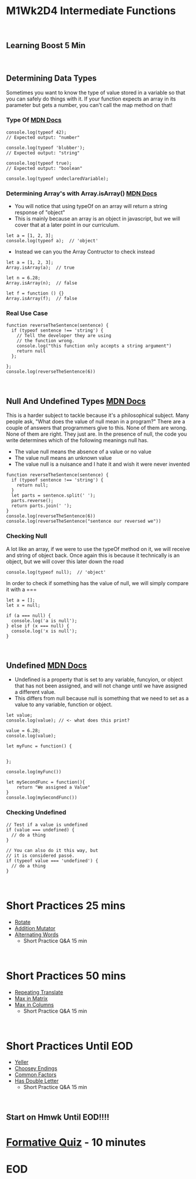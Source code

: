 # M1Wk2D4 Intermediate Functions
<br/>

## Learning Boost 5 Min
<br/>

## Determining Data Types
Sometimes you want to know the type of value stored in a variable so that you can safely do things with it. If your function expects an array in its parameter but gets a number, you can't call the map method on that!

### Type Of [MDN Docs](https://developer.mozilla.org/en-US/docs/Web/JavaScript/Reference/Operators/typeof)
```
console.log(typeof 42);
// Expected output: "number"

console.log(typeof 'blubber');
// Expected output: "string"

console.log(typeof true);
// Expected output: "boolean"

console.log(typeof undeclaredVariable);
```

### Determining Array's with Array.isArray() [MDN Docs](https://developer.mozilla.org/en-US/docs/Web/JavaScript/Reference/Global_Objects/Array/isArray)
- You will notice that using typeOf on an array will return a string response of "object"
- This is mainly because an array is an object in javascript, but we will cover that at a later point in our curriculum.
```
let a = [1, 2, 3];
console.log(typeof a);  // 'object'
```
- Instead we can you the Array Contructor to check instead
```
let a = [1, 2, 3];
Array.isArray(a);  // true

let n = 6.28;
Array.isArray(n);  // false

let f = function () {}
Array.isArray(f);  // false
```

### Real Use Case
```
function reverseTheSentence(sentence) {
  if (typeof sentence !== 'string') {
    // Tell the developer they are using
    // the function wrong.
    console.log("this function only accepts a string argument")
    return null
  };

};
console.log(reverseTheSentence(6))
```

<br/>

## Null And Undefined Types [MDN Docs](https://developer.mozilla.org/en-US/docs/Web/JavaScript/Reference/Operators/null)
This is a harder subject to tackle because it's a philosophical subject. Many people ask, "What does the value of null mean in a program?" There are a couple of answers that programmers give to this. None of them are wrong. None of them are right. They just are. In the presence of null, the code you write determines which of the following meanings null has.

- The value null means the absence of a value or no value
- The value null means an unknown value
- The value null is a nuisance and I hate it and wish it were never invented

```
function reverseTheSentence(sentence) {
  if (typeof sentence !== 'string') {
    return null;
  }
  let parts = sentence.split(' ');
  parts.reverse();
  return parts.join(' ');
}
console.log(reverseTheSentence(6))
console.log(reverseTheSentence("sentence our reversed we"))
```
### Checking Null
A lot like an array, if we were to use the typeOf method on it, we will receive and string of object back. Once again this is because it technically is an object, but we will cover this later down the road

```
console.log(typeof null);  // 'object'
```
In order to check if something has the value of null, we will simply compare it with a ===

```
let a = [];
let x = null;

if (a === null) {
  console.log('a is null');
} else if (x === null) {
  console.log('x is null');
}
```
<br/>

## Undefined [MDN Docs](https://developer.mozilla.org/en-US/docs/Web/JavaScript/Reference/Global_Objects/undefined)
- Undefined is a property that is set to any variable, funcyion, or object that has not been assigned, and will not change until we have assigned a different value.
- This differs from null because null is something that we need to set as a value to any variable, function or object.

```
let value;
console.log(value); // <- what does this print?

value = 6.28;
console.log(value);

let myFunc = function() {


};

console.log(myFunc())

let mySecondFunc = function(){
    return "We assigned a Value"
}
console.log(mySecondFunc())
```

### Checking Undefined
```
// Test if a value is undefined
if (value === undefined) {
  // do a thing
}

// You can also do it this way, but
// it is considered passé.
if (typeof value === 'undefined') {
  // do a thing
}
```

<br/>

# Short Practices 25 mins
- [Rotate](https://open.appacademy.io/learn/js-py---pt-jul-2023-online/week-2---intermediate-functions/rotate)
- [Addition Mutator](https://open.appacademy.io/learn/js-py---pt-jul-2023-online/week-2---intermediate-functions/addition-mutator)
- [Alternating Words](https://open.appacademy.io/learn/js-py---pt-jul-2023-online/week-2---intermediate-functions/alternating-words)
    - Short Practice Q&A 15 min

<br/>


# Short Practices 50 mins
- [Repeating Translate](https://open.appacademy.io/learn/js-py---pt-jul-2023-online/week-2---intermediate-functions/repeating-translate)
- [Max in Matrix](https://open.appacademy.io/learn/js-py---pt-jul-2023-online/week-2---intermediate-functions/max-in-matrix)
- [Max in Columns](https://open.appacademy.io/learn/js-py---pt-jul-2023-online/week-2---intermediate-functions/max-in-columns)
    - Short Practice Q&A 15 min

<br/>


# Short Practices Until EOD
- [Yeller](https://open.appacademy.io/learn/js-py---pt-jul-2023-online/week-2---intermediate-functions/yeller)
- [Choosey Endings](https://open.appacademy.io/learn/js-py---pt-jul-2023-online/week-2---intermediate-functions/choosey-endings)
- [Common Factors](https://open.appacademy.io/learn/js-py---pt-jul-2023-online/week-2---intermediate-functions/common-factors)
- [Has Double Letter](https://open.appacademy.io/learn/js-py---pt-jul-2023-online/week-2---intermediate-functions/has-double-letter)
    - Short Practice Q&A 15 min
<br/>

## Start on Hmwk Until EOD!!!!


# [Formative Quiz](https://open.appacademy.io/learn/js-py---pt-jul-2023-online/week-2---intermediate-functions/formative-quiz--repeat----thursday) - 10 minutes

# EOD
